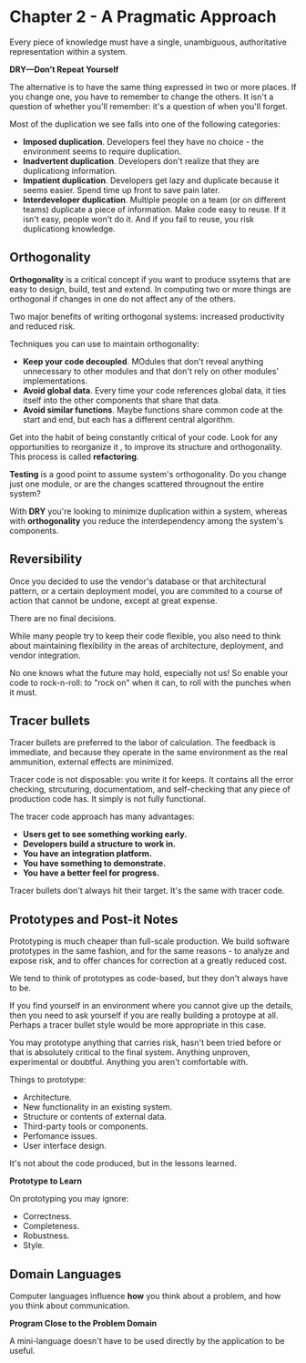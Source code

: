 # Chapter 2 - A Pragmatic Approach

Every piece of knowledge must have a single, unambiguous, authoritative representation within a system.

__DRY—Don’t Repeat Yourself__

The alternative is to have the same thing expressed in two or more places. If you change one, you have to remember to change the others. It isn't a question of whether you'll remember: it's a question of when you'll forget.

Most of the duplication we see falls into one of the following categories:
- **Imposed duplication**. Developers feel they have no choice - the environment seems to require duplication.
- **Inadvertent duplication**. Developers don't realize that they are duplicationg information.
- **Impatient duplication**. Developers get lazy and duplicate because it seems easier. Spend time up front to save pain later.
- **Interdeveloper duplication**. Multiple people on a team (or on different teams) duplicate a piece of information. Make code easy to reuse. If it isn't easy, people won't do it. And if you fail to reuse, you risk duplicationg knowledge.

## Orthogonality

**Orthogonality** is a critical concept if you want to produce ssytems that are easy to design, build, test and extend. In computing two or more things are orthogonal if changes in one do not affect any of the others.

Two major benefits of writing orthogonal systems: increased productivity and reduced risk.

Techniques you can use to maintain orthogonality:
- **Keep your code decoupled**. MOdules that don't reveal anything unnecessary to other modules and that don't rely on other modules' implementations.
- **Avoid global data**. Every time your code references global data, it ties itself into the other components that share that data.
- **Avoid similar functions**. Maybe functions share common code at the start and end, but each has a different central algorithm.

Get into the habit of being constantly critical of your code. Look for any opportunities to reorganize it , to improve its structure and orthogonality. This process is called __refactoring__.

__Testing__ is a good point to assume system's orthogonality. Do you change just one module, or are the changes scattered througnout the entire system?

With __DRY__ you're looking to minimize duplication within a system, whereas with __orthogonality__ you reduce the interdependency among the system's components.

## Reversibility

Once you decided to use the vendor's database or that architectural pattern, or a certain deployment model, you are commited to a course of action that cannot be undone, except at great expense.

There are no final decisions.

While many people try to keep their code flexible, you also need to think about maintaining flexibility in the areas of architecture, deployment, and vendor integration.

No one knows what the future may hold, especially not us! So enable your code to rock-n-roll: to "rock on" when it can, to roll with the punches when it must.

## Tracer bullets

Tracer bullets are preferred to the labor of calculation. The feedback is immediate, and because they operate in the same environment as the real ammunition, external effects are minimized.

Tracer code is not disposable: you write it for keeps. It contains all the error checking, strcuturing, documentatiom, and self-checking that any piece of production code has. It simply is not fully functional.

The tracer code approach has many advantages:

- **Users get to see something working early.**
- **Developers build a structure to work in.**
- **You have an integration platform.**
- **You have something to demonstrate.**
- **You have a better feel for progress.**

Tracer bullets don't always hit their target. It's the same with tracer code.

## Prototypes and Post-it Notes

Prototyping is much cheaper than full-scale production. We build software prototypes in the same fashion, and for the same reasons - to analyze and expose risk, and to offer chances for correction at a greatly reduced cost.

We tend to think of prototypes as code-based, but they don't always have to be.

If you find yourself in an environment where you cannot give up the details, then you need to ask yourself if you are really building a protoype at all. Perhaps a tracer bullet style would be more appropriate in this case.

You may prototype anything that carries risk, hasn't been tried before or that is absolutely critical to the final system. Anything unproven, experimental or doubtful. Anything you aren't comfortable with.

Things to prototype:
- Architecture.
- New functionality in an existing system.
- Structure or contents of external data.
- Third-party tools or components.
- Perfomance issues.
- User interface design.

It's not about the code produced, but in the lessons learned.

**Prototype to Learn**

On prototyping you may ignore:
- Correctness.
- Completeness.
- Robustness.
- Style.

## Domain Languages

Computer languages influence __how__ you think about a problem, and how you think about communication.

**Program Close to the Problem Domain**

A mini-language doesn't have to be used directly by the application to be useful.